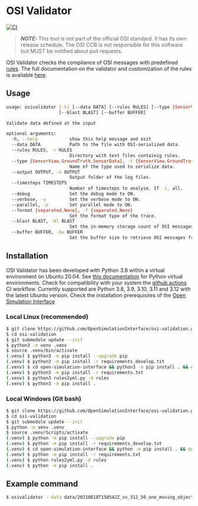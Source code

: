 # OSI Validator
[![CI](https://github.com/OpenSimulationInterface/osi-validation/actions/workflows/ci.yml/badge.svg?branch=master)](https://github.com/OpenSimulationInterface/osi-validation/actions/workflows/ci.yml)

> **_NOTE:_**  This tool is not part of the official OSI standard. It has its own release schedule. The OSI CCB is not responsible for this software but MUST be notified about pull requests.

OSI Validator checks the compliance of OSI messages with predefined [rules](https://github.com/OpenSimulationInterface/osi-validation/tree/master/rules). The full documentation on the validator and customization of the rules is available [here](https://github.com/OpenSimulationInterface/osi-validation/tree/master/doc).

## Usage

```bash
usage: osivalidator [-h] [--data DATA] [--rules RULES] [--type {SensorView,GroundTruth,SensorData}] [--output OUTPUT] [--timesteps TIMESTEPS] [--debug] [--verbose] [--parallel] [--format {separated,None}]
                    [--blast BLAST] [--buffer BUFFER]

Validate data defined at the input

optional arguments:
  -h, --help            show this help message and exit
  --data DATA           Path to the file with OSI-serialized data.
  --rules RULES, -r RULES
                        Directory with text files containig rules.
  --type {SensorView,GroundTruth,SensorData}, -t {SensorView,GroundTruth,SensorData}
                        Name of the type used to serialize data.
  --output OUTPUT, -o OUTPUT
                        Output folder of the log files.
  --timesteps TIMESTEPS
                        Number of timesteps to analyze. If -1, all.
  --debug               Set the debug mode to ON.
  --verbose, -v         Set the verbose mode to ON.
  --parallel, -p        Set parallel mode to ON.
  --format {separated,None}, -f {separated,None}
                        Set the format type of the trace.
  --blast BLAST, -bl BLAST
                        Set the in-memory storage count of OSI messages during validation.
  --buffer BUFFER, -bu BUFFER
                        Set the buffer size to retrieve OSI messages from trace file. Set it to 0 if you do not want to use buffering at all.
```

## Installation

OSI Validator has been developed with Python 3.8 within a virtual environment on Ubuntu 20.04. See [this documentation](https://packaging.python.org/en/latest/guides/installing-using-pip-and-virtual-environments/) for Python virtual environments.
Check for compatibility with your system the [github actions](https://github.com/OpenSimulationInterface/osi-validation/actions) CI workflow.
Currently supported are Python 3.8, 3.9, 3.10, 3.11 and 3.12 with the latest Ubuntu version.
Check the installation prerequisites of the [Open Simulation Interface](https://github.com/OpenSimulationInterface/open-simulation-interface#installation)

### Local Linux (recommended)

```bash
$ git clone https://github.com/OpenSimulationInterface/osi-validation.git
$ cd osi-validation
$ git submodule update --init
$ python3 -m venv .venv
$ source .venv/bin/activate
(.venv) $ python3 -m pip install --upgrade pip
(.venv) $ python3 -m pip install -r requirements_develop.txt
(.venv) $ cd open-simulation-interface && python3 -m pip install . && cd ..
(.venv) $ python3 -m pip install -r requirements.txt
(.venv) $ python3 rules2yml.py -d rules
(.venv) $ python3 -m pip install .
```

### Local Windows (Git bash)

```bash
$ git clone https://github.com/OpenSimulationInterface/osi-validation.git
$ cd osi-validation
$ git submodule update --init
$ python -m venv .venv
$ source .venv/Scripts/activate
(.venv) $ python -m pip install --upgrade pip
(.venv) $ python -m pip install -r requirements_develop.txt
(.venv) $ cd open-simulation-interface && python -m pip install . && cd ..
(.venv) $ python -m pip install -r requirements.txt
(.venv) $ python rules2yml.py -d rules
(.venv) $ python -m pip install .
```

## Example command

```bash
$ osivalidator --data data/20210818T150542Z_sv_312_50_one_moving_object.txt --rules rules/
```

